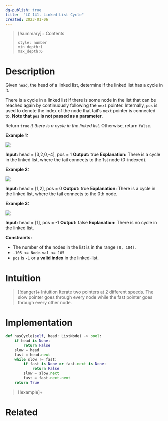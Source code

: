 ```yaml
---
dg-publish: true
title:  "LC 141. Linked List Cycle"
created: 2023-01-06
---
```


>[!summary]+ Contents
>```toc
>style: number
>min_depth:1
>max_depth:6
>```

# Description
Given `head`, the head of a linked list, determine if the linked list has a cycle in it.

There is a cycle in a linked list if there is some node in the list that can be reached again by continuously following the `next` pointer. Internally, `pos` is used to denote the index of the node that tail's `next` pointer is connected to. **Note that `pos` is not passed as a parameter**.

Return `true` _if there is a cycle in the linked list_. Otherwise, return `false`.

**Example 1:**

![](https://assets.leetcode.com/uploads/2018/12/07/circularlinkedlist.png)

**Input:** head = [3,2,0,-4], pos = 1
**Output:** true
**Explanation:** There is a cycle in the linked list, where the tail connects to the 1st node (0-indexed).

**Example 2:**

![](https://assets.leetcode.com/uploads/2018/12/07/circularlinkedlist_test2.png)

**Input:** head = [1,2], pos = 0
**Output:** true
**Explanation:** There is a cycle in the linked list, where the tail connects to the 0th node.

**Example 3:**

![](https://assets.leetcode.com/uploads/2018/12/07/circularlinkedlist_test3.png)

**Input:** head = [1], pos = -1
**Output:** false
**Explanation:** There is no cycle in the linked list.

**Constraints:**

-   The number of the nodes in the list is in the range `[0, 104]`.
-   `-105 <= Node.val <= 105`
-   `pos` is `-1` or a **valid index** in the linked-list.

# Intuition

>[!danger]+ Intuition
>Iterate two pointers at 2 different speeds. The slow pointer goes through every node while the fast pointer goes through every other node.

# Implementation
```python
def hasCycle(self, head: ListNode) -> bool:
	if head is None:
		return False
	slow = head
	fast = head.next
	while slow != fast:
		if fast is None or fast.next is None:
			return False
		slow = slow.next
		fast = fast.next.next
	return True
```

>[!example]+ 


# Related
